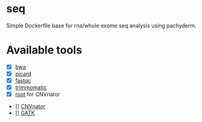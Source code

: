# seq
Simple Dockerfile base for rna/whole exome seq analysis using pachyderm. 

# Available tools
- [x] [bwa](https://github.com/lh3/bwa)
- [x] [picard](https://github.com/broadinstitute/picard)
- [x] [fastqc](http://www.bioinformatics.babraham.ac.uk/projects/fastqc/)
- [x] [trimmomatic](http://www.usadellab.org/cms/?page=trimmomatic)
- [x] [root](https://root.cern.ch/) for CNVnator
- [] [CNVnator](https://github.com/abyzovlab/CNVnator)
- [] [GATK](https://software.broadinstitute.org/gatk)


